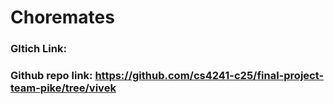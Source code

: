 # Choremates
### Gltich Link: 
### Github repo link: https://github.com/cs4241-c25/final-project-team-pike/tree/vivek
